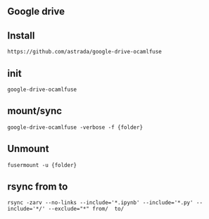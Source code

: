 ## Google drive

## Install 

    https://github.com/astrada/google-drive-ocamlfuse

## init

    google-drive-ocamlfuse

## mount/sync

    google-drive-ocamlfuse -verbose -f {folder}

## Unmount

    fusermount -u {folder}

## rsync from to

    rsync -zarv --no-links --include='*.ipynb' --include='*.py' --include='*/' --exclude="*" from/  to/

